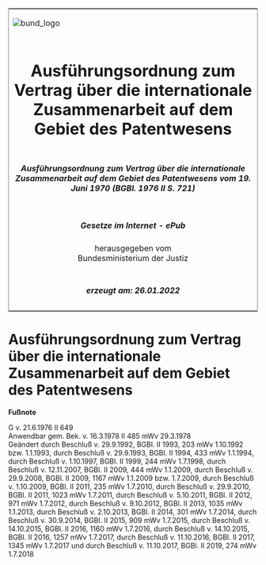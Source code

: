 <span id="DECKBLATT.html"></span>

<table border="0" frame="border" width="100%">

<tr valign="top">

<td align="left">

![bund\_logo](BfJ_2021_Web_de_de.gif)

</td>

<td align="right">

 

</td>

</tr>

<tr align="center" valign="middle">

<td colspan="2">

# Ausführungsordnung zum Vertrag über die internationale Zusammenarbeit auf dem Gebiet des Patentwesens

</td>

</tr>

<tr align="center" valign="middle">

<td colspan="2">

##### Ausführungsordnung zum Vertrag über die internationale Zusammenarbeit auf dem Gebiet des Patentwesens vom 19. Juni 1970 (BGBl. 1976 II S. 721)

</td>

</tr>

<tr align="center" valign="middle">

<td colspan="2">

  
  

##### Gesetze im Internet - ePub  
  
herausgegeben vom  
Bundesministerium der Justiz

</td>

</tr>

<tr align="center" valign="bottom">

<td colspan="2">

  
  

##### erzeugt am: 26.01.2022

</td>

</tr>

</table>

<span id="BJNR207210976.html"></span>

# Ausführungsordnung zum Vertrag über die internationale Zusammenarbeit auf dem Gebiet des Patentwesens

<div>

  
**Fußnote**

<div class="jnhtml">

<div>

<div class="jurAbsatz">

G v. 21.6.1976 II 649  
Anwendbar gem. Bek. v. 16.3.1978 II 485 mWv 29.3.1978  
Geändert durch Beschluß v. 29.9.1992, BGBl. II 1993, 203 mWv 1.10.1992
bzw. 1.1.1993, durch Beschluß v. 29.9.1993, BGBl. II 1994, 433 mWv
1.1.1994, durch Beschluß v. 1.10.1997, BGBl. II 1999, 244 mWv 1.7.1998,
durch Beschluß v. 12.11.2007, BGBl. II 2009, 444 mWv 1.1.2009, durch
Beschluß v. 29.9.2008, BGBl. II 2009, 1167 mWv 1.1.2009 bzw. 1.7.2009,
durch Beschluß v. 1.10.2009, BGBl. II 2011, 235 mWv 1.7.2010, durch
Beschluß v. 29.9.2010, BGBl. II 2011, 1023 mWv 1.7.2011, durch Beschluß
v. 5.10.2011, BGBl. II 2012, 971 mWv 1.7.2012, durch Beschluß v.
9.10.2012, BGBl. II 2013, 1035 mWv 1.1.2013, durch Beschluß v.
2.10.2013, BGBl. II 2014, 301 mWv 1.7.2014, durch Beschluß v. 30.9.2014,
BGBl. II 2015, 909 mWv 1.7.2015, durch Beschluß v. 14.10.2015, BGBl. II
2016, 1160 mWv 1.7.2016, durch Beschluß v. 14.10.2015, BGBl. II 2016,
1257 mWv 1.7.2017, durch Beschluß v. 11.10.2016, BGBl. II 2017, 1345 mWv
1.7.2017 und durch Beschluß v. 11.10.2017, BGBl. II 2019, 274 mWv
1.7.2018

</div>

</div>

</div>

</div>
